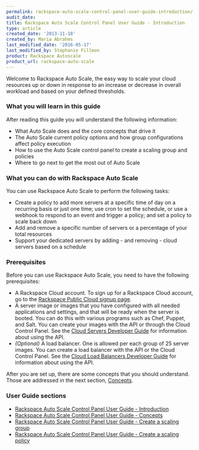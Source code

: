 ```yaml
---
permalink: rackspace-auto-scale-control-panel-user-guide-introduction/
audit_date:
title: Rackspace Auto Scale Control Panel User Guide - Introduction
type: article
created_date: '2013-11-18'
created_by: Maria Abrahms
last_modified_date: '2016-05-17'
last_modified_by: Stephanie Fillmon
product: Rackspace Autoscale
product_url: rackspace-auto-scale
---
```


Welcome to Rackspace Auto Scale, the easy way to scale your cloud
resources up or down in response to an increase or decrease in overall
workload and based on your defined thresholds.

### What you will learn in this guide

After reading this guide you will understand the following information:

-   What Auto Scale does and the core concepts that drive it
-   The Auto Scale current policy options and how group configurations
    affect policy execution
-   How to use the Auto Scale control panel to create a scaling group
    and policies
-   Where to go next to get the most out of Auto Scale

### What you can do with Rackspace Auto Scale

You can use Rackspace Auto Scale to perform the following tasks:

-   Create a policy to add more servers at a specific time of day on a
    recurring basis or just one time; use cron to set the schedule, or
    use a webhook to respond to an event and trigger a policy; and set a
    policy to scale back down
-   Add and remove a specific number of servers or a percentage of your
    total resources
-   Support your dedicated servers by adding - and removing - cloud servers
    based on a schedule

### Prerequisites

Before you can use Rackspace Auto Scale, you need to have the following
prerequisites:

-   A Rackspace Cloud account. To sign up for a Rackspace Cloud account,
    go to the [Rackspace Public Cloud signup
    page](https://cart.rackspace.com/cloud/).
-   A server image or images that you have configured with all needed
    applications and settings, and that will be ready when the server
    is booted. You can do this with various programs such as Chef,
    Puppet, and Salt. You can create your images with the API or through
    the Cloud Control Panel. See the [Cloud Servers Developer
    Guide](https://developer.rackspace.com/docs/cloud-servers/v2/developer-guide/)
    for information about using the API.
-   *(Optional)* A load balancer. One is allowed per each group of 25
    server images. You can create a load balancer with the API or the
    Cloud Control Panel. See the [Cloud Load Balancers Developer
    Guide](https://developer.rackspace.com/docs/cloud-load-balancers/v1/developer-guide/)
    for information about using the API.

After you are set up, there are some concepts that you should
understand. Those are addressed in the next section,
[Concepts](/how-to/rackspace-auto-scale-control-panel-user-guide-concepts).

### User Guide sections

-   [Rackspace Auto Scale Control Panel User Guide - Introduction](/how-to/rackspace-auto-scale-control-panel-user-guide-introduction)
-   [Rackspace Auto Scale Control Panel User Guide - Concepts](/how-to/rackspace-auto-scale-control-panel-user-guide-concepts)
-   [Rackspace Auto Scale Control Panel User Guide - Create a scaling group](/how-to/rackspace-auto-scale-control-panel-user-guide-create-a-scaling-group)
-   [Rackspace Auto Scale Control Panel User Guide - Create a scaling policy](/how-to/rackspace-auto-scale-control-panel-user-guide-create-a-scaling-policy)
